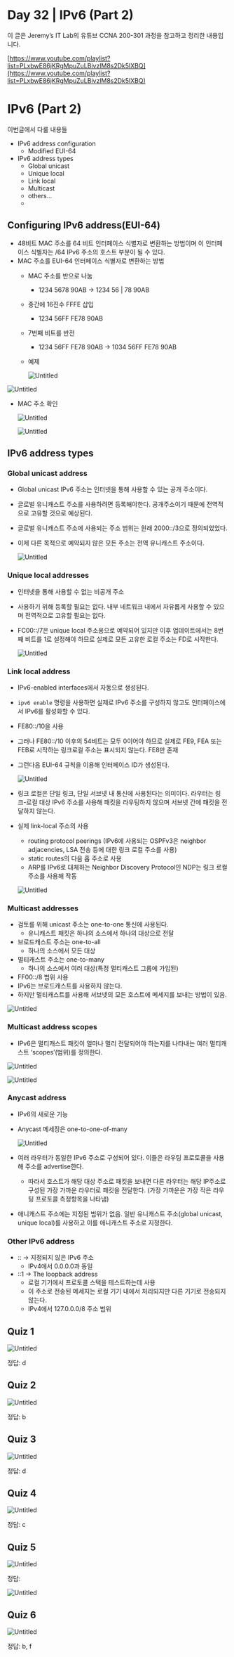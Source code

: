 # Day 32 | IPv6 (Part 2)

이 글은 Jeremy’s IT Lab의 유튜브 CCNA 200-301 과정을 참고하고 정리한 내용입니다.

[https://www.youtube.com/playlist?list=PLxbwE86jKRgMpuZuLBivzlM8s2Dk5lXBQ](https://www.youtube.com/playlist?list=PLxbwE86jKRgMpuZuLBivzlM8s2Dk5lXBQ)

# IPv6 (Part 2)

이번글에서 다룰 내용들

- IPv6 address configuration
    - Modified EUI-64
- IPv6 address types
    - Global unicast
    - Unique local
    - Link local
    - Multicast
    - others…
    - 

## Configuring IPv6 address(EUI-64)

- 48비트 MAC 주소를 64 비트 인터페이스 식별자로 변환하는 방법이며 이 인터페이스 식별자는 /64 IPv6 주소의 호스트 부분이 될 수 있다.
- MAC 주소를 EUI-64 인터페이스 식별자로 변환하는 방법
    - MAC 주소를 반으로 나눔
        - 1234 5678 90AB → 1234 56 | 78 90AB
    - 중간에 16진수 FFFE 삽입
        - 1234 56FF FE78 90AB
    - 7번째 비트를 반전
        - 1234 56FF FE78 90AB → 1034 56FF FE78 90AB
    - 예제
        
        ![Untitled](img/Day32/Untitled.png)
        

![Untitled](img/Day32/Untitled%201.png)

- MAC 주소 확인
    
    ![Untitled](img/Day32/Untitled%202.png)
    
    ![Untitled](img/Day32/Untitled%203.png)
    

## IPv6 address types

### Global unicast address

- Global unicast IPv6 주소는 인터넷을 통해 사용할 수 있는 공개 주소이다.
- 글로벌 유니캐스트 주소를 사용하려면 등록해야한다. 공개주소이기 때문에 전역적으로 고유할 것으로 예상된다.
- 글로벌 유니캐스트 주소에 사용되는 주소 범위는 원래 2000::/3으로 정의되었었다.
- 이제 다른 목적으로 예약되지 않은 모든 주소는 전역 유니캐스트 주소이다.
    
    ![Untitled](img/Day32/Untitled%204.png)
    

### Unique local addresses

- 인터넷을 통해 사용할 수 없는 비공개 주소
- 사용하기 위해 등록할 필요는 없다. 내부 네트워크 내에서 자유롭게 사용할 수 있으며 전역적으로 고유할 필요는 없다.
- FC00::/7은 unique local 주소용으로 예약되어 있지만 이후 업데이트에서는 8번째 비트를 1로 설정해야 하므로 실제로 모든 고유한 로컬 주소는 FD로 시작한다.
    
    ![Untitled](img/Day32/Untitled%205.png)
    

### Link local address

- IPv6-enabled interfaces에서 자동으로 생성된다.
- `ipv6 enable` 명령을 사용하면 실제로 IPv6 주소를 구성하지 않고도 인터페이스에서 IPv6를 활성화할 수 있다.
- FE80::/10을 사용
- 그러나 FE80::/10 이후의 54비트는 모두 0이어야 하므로 실제로 FE9, FEA 또는 FEB로 시작하는 링크로컬 주소는 표시되지 않는다. FE8만 존재
- 그런다음 EUI-64 규칙을 이용해 인터페이스 ID가 생성된다.
    
    ![Untitled](img/Day32/Untitled%206.png)
    
- 링크 로컬은 단일 링크, 단일 서브넷 내 통신에 사용된다는 의미이다. 라우터는 링크-로컬 대상 IPv6 주소를 사용해 패킷을 라우팅하지 않으며 서브넷 간에 패킷을 전달하지 않는다.
- 실제 link-local 주소의 사용
    - routing protocol peerings (IPv6에 사용되는 OSPFv3은 neighbor adjacencies, LSA 전송 등에 대한 링크 로컬 주소를 사용)
    - static routes의 다음 홉 주소로 사용
    - ARP를 IPv6로 대체하는 Neighbor Discovery Protocol인 NDP는 링크 로컬 주소를 사용해 작동
    
    ![Untitled](img/Day32/Untitled%207.png)
    

### Multicast addresses

- 검토를 위해 unicast 주소는 one-to-one 통신에 사용된다.
    - 유니캐스트 패킷은 하나의 소스에서 하나의 대상으로 전달
- 브로드캐스트 주소는 one-to-all
    - 하나의 소스에서 모든 대상
- 멀티캐스트 주소는 one-to-many
    - 하나의 소스에서 여러 대상(특정 멀티캐스트 그룹에 가입된)
- FF00::/8 범위 사용
- IPv6는 브로드캐스트를 사용하지 않는다.
- 하지만 멀티캐스트를 사용해 서브넷의 모든 호스트에 메세지를 보내는 방법이 있음.

![Untitled](img/Day32/Untitled%208.png)

### Multicast address scopes

- IPv6은 멀티캐스트 패킷이 얼마나 멀리 전달되어야 하는지를 나타내는 여러 멀티캐스트 ‘scopes’(범위)를 정의한다.

![Untitled](img/Day32/Untitled%209.png)

![Untitled](img/Day32/Untitled%2010.png)

### Anycast address

- IPv6의 새로운 기능
- Anycast 메세징은 one-to-one-of-many
    
    ![Untitled](img/Day32/Untitled%2011.png)
    
- 여러 라우터가 동일한 IPv6 주소로 구성되어 있다. 이들은 라우팅 프로토콜을 사용해 주소를 advertise한다.
    - 따라서 호스트가 해당 대상 주소로 패킷을 보내면 다른 라우터는 해당 IP주소로 구성된 가장 가까운 라우터로 패킷을 전달한다. (가장 가까운은 가장 작은 라우팅 프로토콜 측정항목을 나타냄)
- 애니캐스트 주소에는 지정된 범위가 없음. 일반 유니캐스트 주소(global unicast, unique local)를 사용하고 이를 애니캐스트 주소로 지정한다.

### Other IPv6 address

- :: → 지정되지 않은 IPv6 주소
    - IPv4에서 0.0.0.0과 동일
- ::1 → The loopback address
    - 로컬 기기에서 프로토콜 스택을 테스트하는데 사용
    - 이 주소로 전송된 메세지는 로컬 기기 내에서 처리되지만 다른 기기로 전송되지 않는다.
    - IPv4에서 127.0.0.0/8 주소 범위

## Quiz 1

![Untitled](img/Day32/Untitled%2012.png)

정답: d

## Quiz 2

![Untitled](img/Day32/Untitled%2013.png)

정답: b

## Quiz 3

![Untitled](img/Day32/Untitled%2014.png)

정답: d

## Quiz 4

![Untitled](img/Day32/Untitled%2015.png)

정답: c

## Quiz 5

![Untitled](img/Day32/Untitled%2016.png)

정답: 

![Untitled](img/Day32/Untitled%2017.png)

## Quiz 6

![Untitled](img/Day32/Untitled%2018.png)

정답: b, f